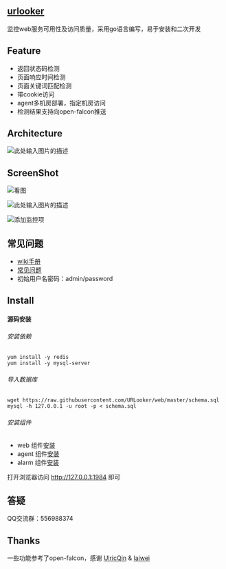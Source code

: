 ## [urlooker][1]
监控web服务可用性及访问质量，采用go语言编写，易于安装和二次开发

## Feature
- 返回状态码检测
- 页面响应时间检测
- 页面关键词匹配检测
- 带cookie访问
- agent多机房部署，指定机房访问
- 检测结果支持向open-falcon推送

## Architecture
![此处输入图片的描述][2]

## ScreenShot

![看图][3]

![此处输入图片的描述][4]

![添加监控项][5]

## 常见问题
- [wiki手册][6]
- [常见问题][7]
- 初始用户名密码：admin/password

## Install

#### 源码安装
###### 安装依赖
```
yum install -y redis
yum install -y mysql-server
```
###### 导入数据库
```
wget https://raw.githubusercontent.com/URLooker/web/master/schema.sql
mysql -h 127.0.0.1 -u root -p < schema.sql
```

###### 安装组件
- web 组件[安装][6]
- agent 组件[安装][7]
- alarm 组件[安装][8]

打开浏览器访问 http://127.0.0.1:1984 即可


## 答疑
QQ交流群：556988374

## Thanks
一些功能参考了open-falcon，感谢 [UlricQin][9] & [laiwei][10]


  [1]: https://github.com/urlooker
  [2]: https://github.com/urlooker/wiki/raw/master/img/urlooker4.png
  [3]: https://github.com/urlooker/wiki/raw/master/img/urlooker1.png
  [4]: https://github.com/urlooker/wiki/raw/master/img/urlooker3.png
  [5]: https://github.com/urlooker/wiki/raw/master/img/urlooker2.png
  [6]: https://github.com/URLooker/web
  [7]: https://github.com/URLooker/agent
  [8]: https://github.com/URLooker/alarm
  [9]: http://ulricqin.com/
  [10]: https://github.com/laiwei